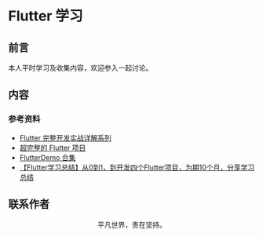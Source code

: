 # Flutter 学习

## 前言

本人平时学习及收集内容，欢迎参入一起讨论。

## 内容

### 参考资料

- [Flutter 完整开发实战详解系列](https://github.com/CarGuo/GSYFlutterBook)
- [超完整的 Flutter 项目](https://github.com/CarGuo/GSYGithubAppFlutter)
- [FlutterDemo 合集](https://github.com/OpenFlutter/Flutter-Notebook)
- [【Flutter学习总结】从0到1，到开发四个Flutter项目，为期10个月，分享学习总结](https://juejin.im/post/6863353616473063437)

## 联系作者

<div align="center">
    <p>
        平凡世界，贵在坚持。
    </p>
    <img :src="$withBase('/about/contact.png')" />
</div>
